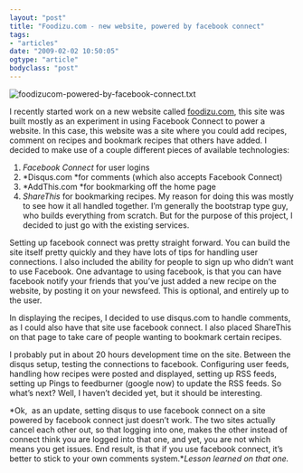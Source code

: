 ```yaml
---
layout: "post"
title: "Foodizu.com - new website, powered by facebook connect"
tags: 
- "articles"
date: "2009-02-02 10:50:05"
ogtype: "article"
bodyclass: "post"
---
```


![foodizucom-powered-by-facebook-connect.txt](http://rogerstringer.com/thumbs/foodizu.jpg)

I recently started work on a new website called [foodizu.com](http://www.foodizu.com), this site was built mostly as an experiment in using Facebook Connect to power a website. In this case, this website was a site where you could add recipes, comment on recipes and bookmark recipes that others have added. I decided to make use of a couple different pieces of available technologies:

1. *Facebook Connect* for user logins
2. *Disqus.com *for comments (which also accepts Facebook Connect)
3. *AddThis.com *for bookmarking off the home page
4. *ShareThis* for bookmarking recipes. My reason for doing this was mostly to see how it all handled together. I’m generally the bootstrap type guy, who builds everything from scratch. But for the purpose of this project, I decided to just go with the existing services.

Setting up facebook connect was pretty straight forward. You can build the site itself pretty quickly and they have lots of tips for handling user connections. I also included the ability for people to sign up who didn’t want to use Facebook. One advantage to using facebook, is that you can have facebook notify your friends that you’ve just added a new recipe on the website, by posting it on your newsfeed. This is optional, and entirely up to the user.

In displaying the recipes, I decided to use disqus.com to handle comments, as I could also have that site use facebook connect. I also placed ShareThis on that page to take care of people wanting to bookmark certain recipes.

I probably put in about 20 hours development time on the site. Between the disqus setup, testing the connections to facebook. Configuring user feeds, handling how recipes were posted and displayed, setting up RSS feeds, setting up Pings to feedburner (google now) to update the RSS feeds. So what’s next? Well, I haven’t decided yet, but it should be interesting.

*Ok,  as an update, setting disqus to use facebook connect on a site powered by facebook connect just doesn’t work. The two sites actually cancel each other out, so that logging into one, makes the other instead of connect think you are logged into that one, and yet, you are not which means you get issues. End result, is that if you use facebook connect, it’s better to stick to your own comments system.**Lesson learned on that one.*